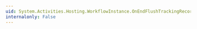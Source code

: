 ```yaml
---
uid: System.Activities.Hosting.WorkflowInstance.OnEndFlushTrackingRecords(System.IAsyncResult)
internalonly: False
---
```

